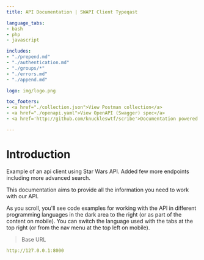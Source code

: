 ```yaml
---
title: API Documentation | SWAPI Client Typeqast

language_tabs:
- bash
- php
- javascript

includes:
- "./prepend.md"
- "./authentication.md"
- "./groups/*"
- "./errors.md"
- "./append.md"

logo: img/logo.png

toc_footers:
- <a href="./collection.json">View Postman collection</a>
- <a href="./openapi.yaml">View OpenAPI (Swagger) spec</a>
- <a href='http://github.com/knuckleswtf/scribe'>Documentation powered by Scribe ✍</a>

---
```


# Introduction

Example of an api client using Star Wars API. Added few more endpoints including more advanced search.

This documentation aims to provide all the information you need to work with our API.

<aside>As you scroll, you'll see code examples for working with the API in different programming languages in the dark area to the right (or as part of the content on mobile).
You can switch the language used with the tabs at the top right (or from the nav menu at the top left on mobile).</aside>

<script src="https://cdn.jsdelivr.net/npm/lodash@4.17.10/lodash.min.js"></script>
<script>
    var baseUrl = "http://127.0.0.1:8000";
</script>
<script src="js/tryitout-2.7.6.js"></script>

> Base URL

```yaml
http://127.0.0.1:8000
```